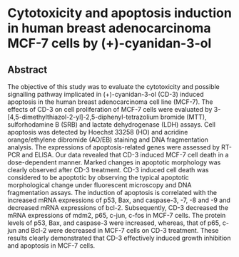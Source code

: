 # Cytotoxicity and apoptosis induction in human breast adenocarcinoma MCF-7 cells by (+)-cyanidan-3-ol

## Abstract

The objective of this study was to evaluate the cytotoxicity and possible signalling pathway implicated in (+)-cyanidan-3-ol (CD-3) induced apoptosis in the human breast adenocarcinoma cell line (MCF-7). The effects of CD-3 on cell proliferation of MCF-7 cells were evaluated by 3-[4,5-dimethylthiazol-2-yl]-2,5-diphenyl-tetrazolium bromide (MTT), sulforhodamine B (SRB) and lactate dehydrogenase (LDH) assays. Cell apoptosis was detected by Hoechst 33258 (HO) and acridine orange/ethylene dibromide (AO/EB) staining and DNA fragmentation analysis. The expressions of apoptosis-related genes were assessed by RT-PCR and ELISA. Our data revealed that CD-3 induced MCF-7 cell death in a dose-dependent manner. Marked changes in apoptotic morphology was clearly observed after CD-3 treatment. CD-3 induced cell death was considered to be apoptotic by observing the typical apoptotic morphological change under fluorescent microscopy and DNA fragmentation assays. The induction of apoptosis is correlated with the increased mRNA expressions of p53, Bax, and caspase-3, -7, -8 and -9 and decreased mRNA expressions of bcl-2. Subsequently, CD-3 decreased the mRNA expressions of mdm2, p65, c-jun, c-fos in MCF-7 cells. The protein levels of p53, Bax, and caspase-3 were increased, whereas, that of p65, c-jun and Bcl-2 were decreased in MCF-7 cells on CD-3 treatment. These results clearly demonstrated that CD-3 effectively induced growth inhibition and apoptosis in MCF-7 cells.